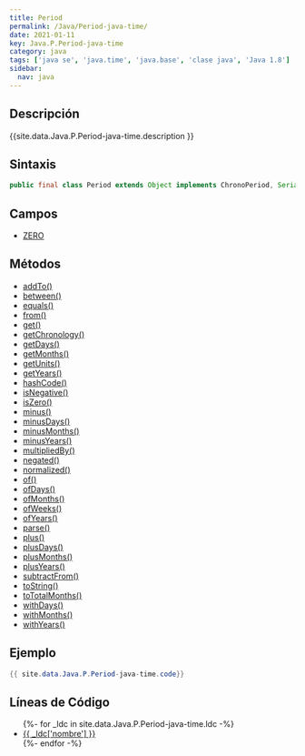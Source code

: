 ```yaml
---
title: Period
permalink: /Java/Period-java-time/
date: 2021-01-11
key: Java.P.Period-java-time
category: java
tags: ['java se', 'java.time', 'java.base', 'clase java', 'Java 1.8']
sidebar: 
  nav: java
---
```


## Descripción
{{site.data.Java.P.Period-java-time.description }}

## Sintaxis
~~~java
public final class Period extends Object implements ChronoPeriod, Serializable
~~~

## Campos
* [ZERO](/Java/Period-java-time/ZERO)

## Métodos
* [addTo()](/Java/Period-java-time/addTo)
* [between()](/Java/Period-java-time/between)
* [equals()](/Java/Period-java-time/equals)
* [from()](/Java/Period-java-time/from)
* [get()](/Java/Period-java-time/get)
* [getChronology()](/Java/Period-java-time/getChronology)
* [getDays()](/Java/Period-java-time/getDays)
* [getMonths()](/Java/Period-java-time/getMonths)
* [getUnits()](/Java/Period-java-time/getUnits)
* [getYears()](/Java/Period-java-time/getYears)
* [hashCode()](/Java/Period-java-time/hashCode)
* [isNegative()](/Java/Period-java-time/isNegative)
* [isZero()](/Java/Period-java-time/isZero)
* [minus()](/Java/Period-java-time/minus)
* [minusDays()](/Java/Period-java-time/minusDays)
* [minusMonths()](/Java/Period-java-time/minusMonths)
* [minusYears()](/Java/Period-java-time/minusYears)
* [multipliedBy()](/Java/Period-java-time/multipliedBy)
* [negated()](/Java/Period-java-time/negated)
* [normalized()](/Java/Period-java-time/normalized)
* [of()](/Java/Period-java-time/of)
* [ofDays()](/Java/Period-java-time/ofDays)
* [ofMonths()](/Java/Period-java-time/ofMonths)
* [ofWeeks()](/Java/Period-java-time/ofWeeks)
* [ofYears()](/Java/Period-java-time/ofYears)
* [parse()](/Java/Period-java-time/parse)
* [plus()](/Java/Period-java-time/plus)
* [plusDays()](/Java/Period-java-time/plusDays)
* [plusMonths()](/Java/Period-java-time/plusMonths)
* [plusYears()](/Java/Period-java-time/plusYears)
* [subtractFrom()](/Java/Period-java-time/subtractFrom)
* [toString()](/Java/Period-java-time/toString)
* [toTotalMonths()](/Java/Period-java-time/toTotalMonths)
* [withDays()](/Java/Period-java-time/withDays)
* [withMonths()](/Java/Period-java-time/withMonths)
* [withYears()](/Java/Period-java-time/withYears)

## Ejemplo
~~~java
{{ site.data.Java.P.Period-java-time.code}}
~~~

## Líneas de Código
<ul>
{%- for _ldc in site.data.Java.P.Period-java-time.ldc -%}
   <li>
       <a href="{{_ldc['url'] }}">{{ _ldc['nombre'] }}</a>
   </li>
{%- endfor -%}
</ul>

